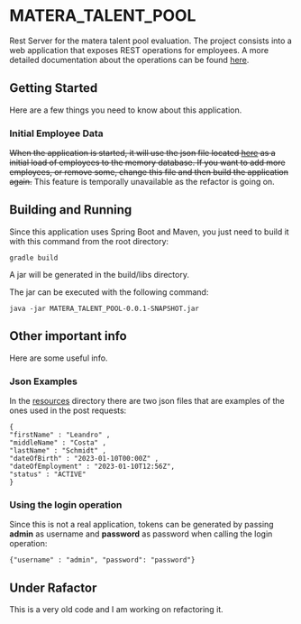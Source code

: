 # MATERA_TALENT_POOL
Rest Server for the matera talent pool evaluation.
The project consists into a web application that exposes REST operations for employees.
A more detailed documentation about the operations can be found [here](https://app.swaggerhub.com/apis-docs/leandro-schmidt/MATERA_TALENT_POOL/1.0.0).

## Getting Started
Here are a few things you need to know about this application.

### Initial Employee Data
~~When the application is started, it will use the json file located [here](https://github.com/leandro-schmidt/MATERA_TALENT_POOL/blob/master/src/main/resources/employees.json) as a initial load of employees to the memory database. 
If you want to add more employees, or remove some, change this file and then build the application again.~~
This feature is temporally unavailable as the refactor is going on.

## Building and Running
Since this application uses Spring Boot and Maven, you just need to build it with this command from the root directory:
```
gradle build
```
A jar will be generated in the build/libs directory.

The jar can be executed with the following command:
```
java -jar MATERA_TALENT_POOL-0.0.1-SNAPSHOT.jar
```

## Other important info
Here are some useful info.

### Json Examples
In the [resources](https://github.com/leandro-schmidt/MATERA_TALENT_POOL/blob/master/src/main/resources) directory there are two json files that are examples of the ones used in the post requests:
```
{
"firstName" : "Leandro" ,
"middleName" : "Costa" ,
"lastName" : "Schmidt" ,
"dateOfBirth" : "2023-01-10T00:00Z" ,
"dateOfEmployment" : "2023-01-10T12:56Z",
"status" : "ACTIVE"
}
```

### Using the login operation
Since this is not a real application, tokens can be generated by passing **admin** as username and **password** as password when calling the login operation:
```
{"username" : "admin", "password": "password"}
```

## Under Rafactor
This is a very old code and I am working on refactoring it.

